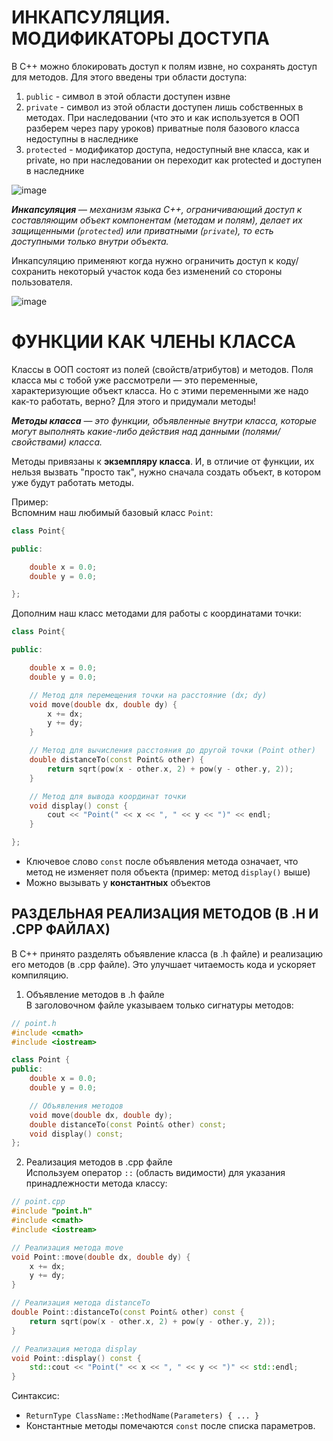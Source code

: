 # ИНКАПСУЛЯЦИЯ. МОДИФИКАТОРЫ ДОСТУПА

В C++ можно блокировать доступ к полям извне, но сохранять доступ для методов. Для этого введены три области доступа:

1. `public` - символ в этой области доступен извне
2. `private` - символ из этой области доступен лишь собственных в методах. При наследовании (что это и как используется в ООП разберем через пару уроков) приватные поля базового класса недоступны в наследнике
3. `protected` - модификатор доступа, недоступный вне класса, как и private, но при наследовании он переходит как protected и доступен в наследнике

![image](https://github.com/user-attachments/assets/0417c38b-5d96-4d70-84cf-9ff26102d8f8)

**_Инкапсуляция_** — _механизм языка C++, ограничивающий доступ к составляющим объект компонентам (методам и полям), делает их защищенными (`protected`) или приватными (`private`), то есть доступными только внутри объекта._

Инкапсуляцию применяют когда нужно ограничить доступ к коду/сохранить некоторый участок кода без изменений со стороны пользователя.

![image](https://github.com/user-attachments/assets/108a4486-d36b-4cf5-baf4-dcf8ab7e630c)

# ФУНКЦИИ КАК ЧЛЕНЫ КЛАССА
Классы в ООП состоят из полей (свойств/атрибутов) и методов. Поля класса мы с тобой уже рассмотрели — это переменные, характеризующие объект класса. Но с этими переменными же надо как-то работать, верно?
Для этого и придумали методы!

**_Методы класса_** — _это функции, объявленные внутри класса, которые могут выполнять какие-либо действия над данными (полями/свойствами) класса._ 

Методы привязаны к **экземпляру класса**. И, в отличие от функции, их нельзя вызвать "просто так", нужно сначала создать объект, в котором уже будут работать методы.  

Пример:  
Вспомним наш любимый базовый класс `Point`:
```cpp
class Point{

public:

    double x = 0.0;
    double y = 0.0;

};
```
Дополним наш класс методами для работы с координатами точки:
```cpp
class Point{

public:

    double x = 0.0;
    double y = 0.0;

    // Метод для перемещения точки на расстояние (dx; dy)
    void move(double dx, double dy) {
        x += dx;
        y += dy;
    }

    // Метод для вычисления расстояния до другой точки (Point other)
    double distanceTo(const Point& other) {
        return sqrt(pow(x - other.x, 2) + pow(y - other.y, 2));
    }

    // Метод для вывода координат точки
    void display() const {
        cout << "Point(" << x << ", " << y << ")" << endl;
    }

};
```
- Ключевое слово `const` после объявления метода означает, что метод не изменяет поля объекта (пример: метод `display()` выше)
- Можно вызывать у __константных__ объектов

## РАЗДЕЛЬНАЯ РЕАЛИЗАЦИЯ МЕТОДОВ (В .H И .CPP ФАЙЛАХ)
В C++ принято разделять объявление класса (в .h файле) и реализацию его методов (в .cpp файле). Это улучшает читаемость кода и ускоряет компиляцию.

1. Объявление методов в .h файле  
В заголовочном файле указываем только сигнатуры методов:
```cpp
// point.h
#include <cmath>
#include <iostream>

class Point {
public:
    double x = 0.0;
    double y = 0.0;

    // Объявления методов
    void move(double dx, double dy);
    double distanceTo(const Point& other) const;
    void display() const;
};
```
2. Реализация методов в .cpp файле  
Используем оператор `::` (область видимости) для указания принадлежности метода классу:
```cpp
// point.cpp
#include "point.h"
#include <cmath>
#include <iostream>

// Реализация метода move
void Point::move(double dx, double dy) {
    x += dx;
    y += dy;
}

// Реализация метода distanceTo
double Point::distanceTo(const Point& other) const {
    return sqrt(pow(x - other.x, 2) + pow(y - other.y, 2));
}

// Реализация метода display
void Point::display() const {
    std::cout << "Point(" << x << ", " << y << ")" << std::endl;
}
```
Синтаксис:
- `ReturnType ClassName::MethodName(Parameters) { ... }`
- Константные методы помечаются `const` после списка параметров.
